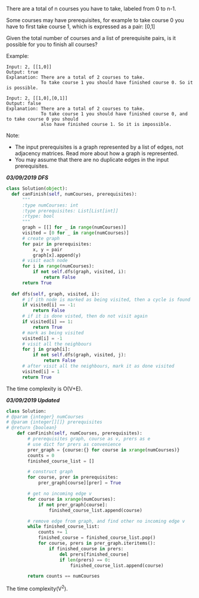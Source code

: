 There are a total of n courses you have to take, labeled from 0 to n-1.

Some courses may have prerequisites, for example to take course 0 you have to first take course 1, which is expressed as a pair: [0,1]

Given the total number of courses and a list of prerequisite pairs, is it possible for you to finish all courses?

Example:
```
Input: 2, [[1,0]] 
Output: true
Explanation: There are a total of 2 courses to take. 
             To take course 1 you should have finished course 0. So it is possible.
```

```
Input: 2, [[1,0],[0,1]]
Output: false
Explanation: There are a total of 2 courses to take. 
             To take course 1 you should have finished course 0, and to take course 0 you should
             also have finished course 1. So it is impossible.
```

Note:
  - The input prerequisites is a graph represented by a list of edges, not adjacency matrices. Read more about how a graph is represented.
  - You may assume that there are no duplicate edges in the input prerequisites.
  
  ***03/09/2019***
  ***DFS***
  ```python
  class Solution(object):
    def canFinish(self, numCourses, prerequisites):
        """
        :type numCourses: int
        :type prerequisites: List[List[int]]
        :rtype: bool
        """
        graph = [[] for _ in range(numCourses)]
        visited = [0 for _ in range(numCourses)]
        # create graph
        for pair in prerequisites:
            x, y = pair
            graph[x].append(y)
        # visit each node
        for i in range(numCourses):
            if not self.dfs(graph, visited, i):
                return False
        return True
    
    def dfs(self, graph, visited, i):
        # if ith node is marked as being visited, then a cycle is found
        if visited[i] == -1:
            return False
        # if it is done visted, then do not visit again
        if visited[i] == 1:
            return True
        # mark as being visited
        visited[i] = -1
        # visit all the neighbours
        for j in graph[i]:
            if not self.dfs(graph, visited, j):
                return False
        # after visit all the neighbours, mark it as done visited
        visited[i] = 1
        return True
```
The time complexity is O(V+E).

***03/09/2019 Updated***

```python
class Solution:
# @param {integer} numCourses
# @param {integer[][]} prerequisites
# @return {boolean}
    def canFinish(self, numCourses, prerequisites):
        # prerequisites graph, course as v, prers as e
        # use dict for prers as convenience
        prer_graph = {course:{} for course in xrange(numCourses)}
        counts = 0
        finished_course_list = []

        # construct graph
        for course, prer in prerequisites:
            prer_graph[course][prer] = True

        # get no incoming edge v
        for course in xrange(numCourses):
            if not prer_graph[course]:
                finished_course_list.append(course)

        # remove edge from graph, and find other no incoming edge v
        while finished_course_list:
            counts += 1
            finished_course = finished_course_list.pop()
            for course, prers in prer_graph.iteritems():
                if finished_course in prers:
                    del prers[finished_course]
                    if len(prers) == 0:
                        finished_course_list.append(course)

        return counts == numCourses
```
The time complexity(V<sup>2</sup>).
